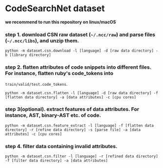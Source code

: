 # CodeSearchNet dataset

**we recommend to run this repository on linux/macOS**

### step 1. download CSN raw dataset (```~/.ncc/raw```) and parse files (```~/.ncc/libs```), and unzip them. 
```
python -m dataset.csn.download -l [language] -d [raw data directory] -b [library directory]
```

### step 2. flatten attributes of code snippets into different files. For instance, flatten ruby's code_tokens into 
```train/valid/test.code_tokens```.
```
python -m dataset.csn.flatten -l [language] -d [raw data directory] -f [flatten data directory] -a [data attributes] -c [cpu cores]
```

### step 3(optional). extract features of data attributes. For instance, AST, binary-AST etc. of code.
```
python -m dataset.csn.feature_extract -l [language] -f [flatten data directory] -r [refine data directory] -s [parse file] -a [data attributes] -c [cpu cores]
```
 
### step 4. filter data containing invalid attributes.
```
python -m dataset.csn.filter -l [language] -r [refined data directory] -f [filter data directory] -a [data attributes]
```

